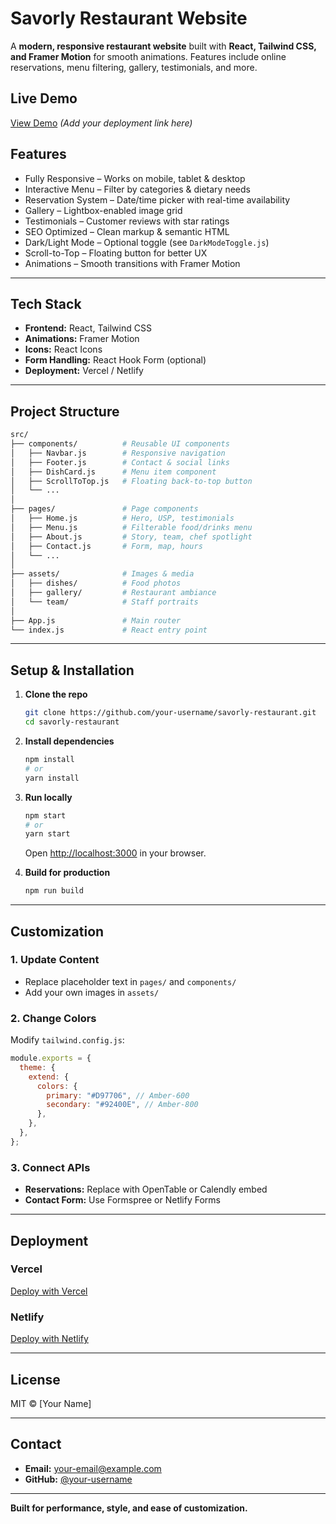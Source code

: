 # **Savorly Restaurant Website**

A **modern, responsive restaurant website** built with **React, Tailwind CSS, and Framer Motion** for smooth animations. Features include online reservations, menu filtering, gallery, testimonials, and more.

## **Live Demo**

[View Demo](#) *(Add your deployment link here)*

## **Features**

* Fully Responsive – Works on mobile, tablet & desktop
* Interactive Menu – Filter by categories & dietary needs
* Reservation System – Date/time picker with real-time availability
* Gallery – Lightbox-enabled image grid
* Testimonials – Customer reviews with star ratings
* SEO Optimized – Clean markup & semantic HTML
* Dark/Light Mode – Optional toggle (see `DarkModeToggle.js`)
* Scroll-to-Top – Floating button for better UX
* Animations – Smooth transitions with Framer Motion

---

## **Tech Stack**

* **Frontend:** React, Tailwind CSS
* **Animations:** Framer Motion
* **Icons:** React Icons
* **Form Handling:** React Hook Form (optional)
* **Deployment:** Vercel / Netlify

---

## **Project Structure**

```bash
src/
├── components/          # Reusable UI components
│   ├── Navbar.js        # Responsive navigation
│   ├── Footer.js        # Contact & social links
│   ├── DishCard.js      # Menu item component
│   ├── ScrollToTop.js   # Floating back-to-top button
│   └── ...
│
├── pages/               # Page components
│   ├── Home.js          # Hero, USP, testimonials
│   ├── Menu.js          # Filterable food/drinks menu
│   ├── About.js         # Story, team, chef spotlight
│   ├── Contact.js       # Form, map, hours
│   └── ...
│
├── assets/              # Images & media
│   ├── dishes/          # Food photos
│   ├── gallery/         # Restaurant ambiance
│   └── team/            # Staff portraits
│
├── App.js               # Main router
└── index.js             # React entry point
```

---

## **Setup & Installation**

1. **Clone the repo**

   ```bash
   git clone https://github.com/your-username/savorly-restaurant.git
   cd savorly-restaurant
   ```

2. **Install dependencies**

   ```bash
   npm install
   # or
   yarn install
   ```

3. **Run locally**

   ```bash
   npm start
   # or
   yarn start
   ```

   Open [http://localhost:3000](http://localhost:3000) in your browser.

4. **Build for production**

   ```bash
   npm run build
   ```

---

## **Customization**

### 1. Update Content

* Replace placeholder text in `pages/` and `components/`
* Add your own images in `assets/`

### 2. Change Colors

Modify `tailwind.config.js`:

```js
module.exports = {
  theme: {
    extend: {
      colors: {
        primary: "#D97706", // Amber-600
        secondary: "#92400E", // Amber-800
      },
    },
  },
};
```

### 3. Connect APIs

* **Reservations:** Replace with OpenTable or Calendly embed
* **Contact Form:** Use Formspree or Netlify Forms

---

## **Deployment**

### Vercel

[Deploy with Vercel](https://vercel.com/new)

### Netlify

[Deploy with Netlify](https://app.netlify.com/start)

---

## **License**

MIT © \[Your Name]

---

## **Contact**

* **Email:** [your-email@example.com](mailto:your-email@example.com)
* **GitHub:** [@your-username](https://github.com/your-username)

---

**Built for performance, style, and ease of customization.**

